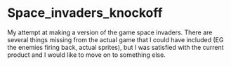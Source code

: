# Space_invaders_knockoff
My attempt at making a version of the game space invaders. 
There are several things missing from the actual game that I could have included (EG the enemies firing back, actual sprites), but I was satisfied with the current product and I would like to move on to something else. 
